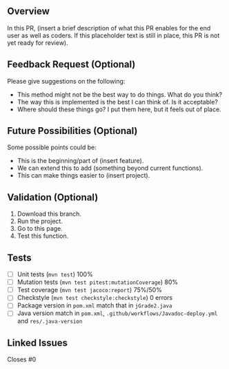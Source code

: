 ## Overview
<!--A paragraph of the PR and related content-->
In this PR, (insert a brief description of what this PR enables for the end user as well as coders. If this placeholder text is still in place, this PR is not yet ready for review).

## Feedback Request (Optional)
<!--Anywhere specific you want reviewers to take a look at and give suggestions. Delete if not needed.-->
Please give suggestions on the following:
- This method might not be the best way to do things. What do you think?
- The way this is implemented is the best I can think of. Is it acceptable?
- Where should these things go? I put them here, but it feels out of place.

## Future Possibilities (Optional)
<!--What do you think this project could become? Delete if not needed.-->
Some possible points could be:
- This is the beginning/part of (insert feature).
- We can extend this to add (something beyond current functions).
- This can make things easier to (insert project).

## Validation (Optional)
<!--Steps that someone else could take to make sure everything is working-->
1. Download this branch.
2. Run the project.
3. Go to this page.
4. Test this function.

## Tests
<!--Add any additional tests or required tests-->
- [ ] Unit tests (`mvn test`) 100%
- [ ] Mutation tests (`mvn test pitest:mutationCoverage`) 80%
- [ ] Test coverage (`mvn test jacoco:report`) 75%/50%
- [ ] Checkstyle (`mvn test checkstyle:checkstyle`) 0 errors
- [ ] Package version in `pom.xml` match that in `jGrade2.java`
- [ ] Java version match in `pom.xml`, `.github/workflows/Javadoc-deploy.yml` and `res/.java-version`

## Linked Issues
<!--Issues related to the PR-->
Closes #0
